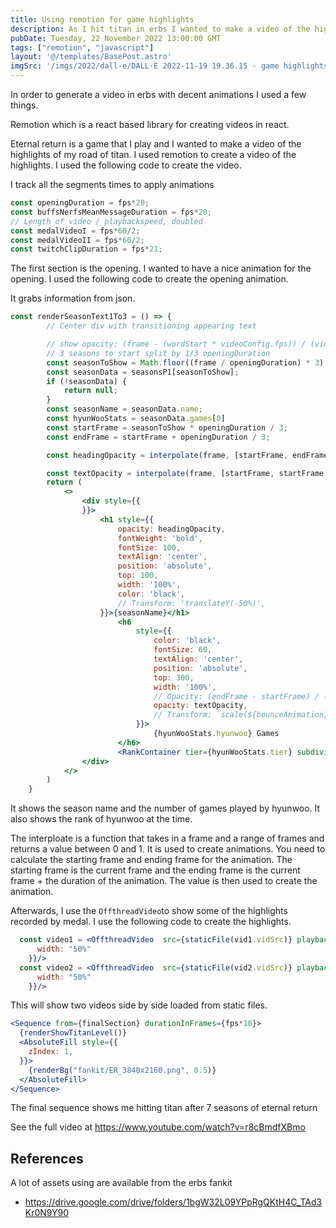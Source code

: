 ```yaml
---
title: Using remotion for game highlights
description: As I hit titan in erbs I wanted to make a video of the highlights
pubDate: Tuesday, 22 November 2022 13:00:00 GMT
tags: ["remotion", "javascript"]
layout: '@/templates/BasePost.astro'
imgSrc: '/imgs/2022/dall-e/DALL·E 2022-11-19 19.36.15 - game highlights.png'
---
```


In order to generate a video in erbs with decent animations I used a few things.

Remotion which is a react based library for creating videos in react.


Eternal return is a game that I play and I wanted to make a video of the highlights of my road of titan. I used remotion to create a video of the highlights. I used the following code to create the video.

I track all the segments times to apply animations

```jsx
const openingDuration = fps*20;
const buffsNerfsMeanMessageDuration = fps*20;
// Length of video / playbackspeed, doubled
const medalVideoI = fps*60/2;
const medalVideoII = fps*60/2;
const twitchClipDuration = fps*21;
```

The first section is the opening. I wanted to have a nice animation for the opening. I used the following code to create the opening animation.

It grabs information from json.

```jsx
const renderSeasonText1To3 = () => {
		// Center div with transitioning appearing text

		// show opacity: (frame - (wordStart * videoConfig.fps)) / (videoConfig.fps * 0.5),
		// 3 seasons to start split by 1/3 openingDuration
		const seasonToShow = Math.floor((frame / openingDuration) * 3);
		const seasonData = seasonsP1[seasonToShow];
		if (!seasonData) {
			return null;
		}
		const seasonName = seasonData.name;
		const hyunWooStats = seasonData.games[0]
		const startFrame = seasonToShow * openingDuration / 3;
		const endFrame = startFrame + openingDuration / 3;

		const headingOpacity = interpolate(frame, [startFrame, endFrame], [1, 0.25]);

		const textOpacity = interpolate(frame, [startFrame, startFrame +10, startFrame + 20, startFrame +25, endFrame], [0.25, 0.75, 0.6, 0.5, 0.4]);
		return (
			<>
				<div style={{
				}}>
					<h1 style={{
						opacity: headingOpacity,
						fontWeight: 'bold',
						fontSize: 100,
						textAlign: 'center',
						position: 'absolute',
						top: 100,
						width: '100%',
						color: 'black',
						// Transform: 'translateY(-50%)',
					}}>{seasonName}</h1>
						<h6 
							style={{
								color: 'black',
								fontSize: 60,
								textAlign: 'center',
								position: 'absolute',
								top: 300,
								width: '100%',
								// Opacity: (endFrame - startFrame) / (frameDuration),
								opacity: textOpacity,
								// Transform: `scale(${bounceAnimation})`,
							}}>
								{hyunWooStats.hyunwoo} Games
						</h6>
						<RankContainer tier={hyunWooStats.tier} subdivision={hyunWooStats.subdivision} naRank={hyunWooStats?.naRank} delay={startFrame}/>
				</div>
			</>
		)
	}
```

It shows the season name and the number of games played by hyunwoo. It also shows the rank of hyunwoo at the time.

The  interploate is a function that takes in a frame and a range of frames and returns a value between 0 and 1. It is used to create animations. You need to calculate the starting frame and ending frame for the animation. The starting frame is the current frame and the ending frame is the current frame + the duration of the animation. The value is then used to create the animation.


Afterwards, I use the `OffthreadVideo`to show some of the highlights recorded by medal. I use the following code to create the highlights.

```jsx
  const video1 = <OffthreadVideo  src={staticFile(vid1.vidSrc)} playbackRate={2} style={{
      width: "50%"
    }}/>
  const video2 = <OffthreadVideo  src={staticFile(vid2.vidSrc)} playbackRate={2} style={{
      width: "50%"
    }}/>
```

This will show two videos side by side loaded from static files.

```jsx
<Sequence from={finalSection} durationInFrames={fps*10}>
  {renderShowTitanLevel()}
  <AbsoluteFill style={{
    zIndex: 1,
  }}>
    {renderBg("fankit/ER_3840x2160.png", 0.5)}
  </AbsoluteFill>
</Sequence>
```

The final sequence shows me hitting titan after 7 seasons of eternal return

See the full video at https://www.youtube.com/watch?v=r8cBmdfXBmo

## References

A lot of assets using are available from the erbs fankit

* https://drive.google.com/drive/folders/1bgW32L09YPpRgQKtH4C_TAd3Kr0N9Y90